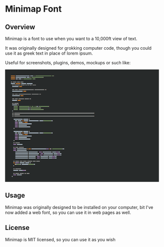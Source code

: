 # Minimap Font

## Overview

Minimap is a font to use when you want to a 10,000ft view of text.

It was originally designed for grokking computer code, though you could use it as greek text in place of lorem ipsum.

Useful for screenshots, plugins, demos, mockups or such like:

![screenshot](minimap.png)

## Usage

Minimap was originally designed to be installed on your computer, bit I've now added a web font, so you can use it in web pages as well.

## License

Minimap is MIT licensed, so you can use it as you wish